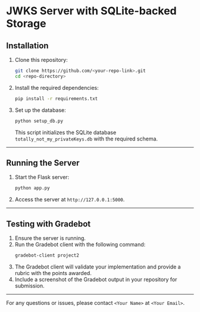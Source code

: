 # JWKS Server with SQLite-backed Storage

## Installation
1. Clone this repository:
   ```bash
   git clone https://github.com/<your-repo-link>.git
   cd <repo-directory>
   ```

2. Install the required dependencies:
   ```bash
   pip install -r requirements.txt
   ```

3. Set up the database:
   ```bash
   python setup_db.py
   ```
   This script initializes the SQLite database `totally_not_my_privateKeys.db` with the required schema.

---

## Running the Server
1. Start the Flask server:
   ```bash
   python app.py
   ```
2. Access the server at `http://127.0.0.1:5000`.

---

## Testing with Gradebot
1. Ensure the server is running.
2. Run the Gradebot client with the following command:
   ```bash
   gradebot-client project2
   ```
3. The Gradebot client will validate your implementation and provide a rubric with the points awarded.
4. Include a screenshot of the Gradebot output in your repository for submission.

---

For any questions or issues, please contact `<Your Name>` at `<Your Email>`. 
